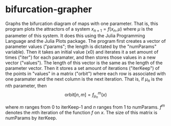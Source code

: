 # bifurcation-grapher
Graphs the bifurcation diagram of maps with one parameter. That is, this program plots the attractors of a system $x_{n+1}=f(x_{n}, \mu)$ where $\mu$ is the parameter of this system.
It does this using the Julia Programming Language and the Julia Plots package. The program first creates a vector of parameter values ("params"; the length is dictated by the "numParams" variable). Then it takes an initial value (x0) and iterates it a set amount of times ("iter") for each paramater, and then stores those values in a new vector ("values"). The length of this vector is the same as the length of the parameter vector. Then it stores a set amount of iterations ("iterKeep") of the points in "values" in a matrix ("orbit") where each row is associated with one paramater and the next column is the next iteration. That is, if $\mu_{n}$ is the nth parameter, then $$\text{orbit}[n,m]=f^{m}_{\mu_{n}}(x)$$

where $m$ ranges from 0 to iterKeep-1 and $n$ ranges from 1 to numParams. $f^{m}$ denotes the $m$th iteration of the function $f$ on $x$. The size of this matrix is numParams by iterKeep.
